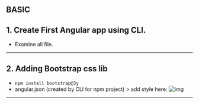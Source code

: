 ## BASIC 

## 1. Create First Angular app using CLI.
- Examine all file. 

***

## 2. Adding Bootstrap css lib
- `npm install bootstrap@3y`
- angular.json (created by CLI for npm project) > add style here:
![img](https://github.com/lekhrajdinkar/NG6/blob/master/notes/assets/basic/1_1.jpg)
***